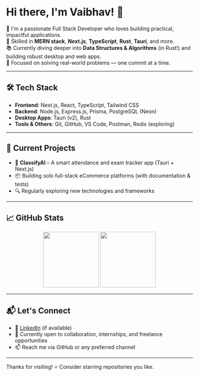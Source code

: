 # Hi there, I'm Vaibhav! 👋

🚀 I'm a passionate Full Stack Developer who loves building practical, impactful applications.  
🔧 Skilled in **MERN stack**, **Next.js**, **TypeScript**, **Rust**, **Tauri**, and more.  
📚 Currently diving deeper into **Data Structures & Algorithms** (in Rust!) and building robust desktop and web apps.  
🎯 Focused on solving real-world problems — one commit at a time.

---

## 🛠 Tech Stack

- **Frontend**: Next.js, React, TypeScript, Tailwind CSS
- **Backend**: Node.js, Express.js, Prisma, PostgreSQL (Neon)
- **Desktop Apps**: Tauri (v2), Rust
- **Tools & Others**: Git, GitHub, VS Code, Postman, Redis (exploring)

---

## 🚧 Current Projects

- 🧠 **ClassifyAI** – A smart attendance and exam tracker app (Tauri + Next.js)
- 📦 Building solo full-stack eCommerce platforms (with documentation & tests)
- 🔍 Regularly exploring new technologies and frameworks

---

## 📈 GitHub Stats

<p align="center">
  <img src="https://github-readme-stats.vercel.app/api?username=vaibhav537&show_icons=true&theme=github_dark" height="150"/>
  <img src="https://github-readme-stats.vercel.app/api/top-langs/?username=vaibhav537&layout=compact&theme=github_dark" height="150"/>
</p>

---

## 📬 Let's Connect

- 💼 [LinkedIn](https://www.linkedin.com/in/vaibhav537) (if available)
- 📝 Currently open to collaboration, internships, and freelance opportunities
- 📫 Reach me via GitHub or any preferred channel

---

Thanks for visiting! ⭐ Consider starring repositories you like.
